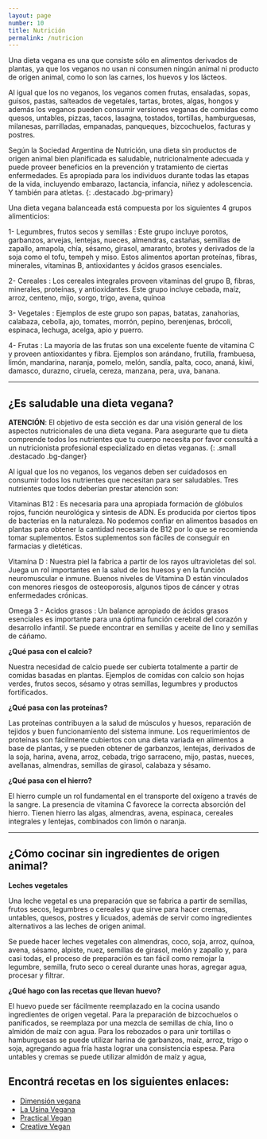 ```yaml
---
layout: page
number: 10
title: Nutrición
permalink: /nutricion
---
```



<div class="row">
<div class="col-md-6" markdown="1">

Una dieta vegana es una que consiste sólo en alimentos derivados de plantas, ya que los veganos no usan ni consumen ningún animal ni producto de origen animal, como lo son las carnes, los huevos y los lácteos.

Al igual que los no veganos, los veganos comen frutas, ensaladas, sopas, guisos, pastas, salteados de vegetales, tartas, brotes, algas, hongos y además los veganos pueden consumir versiones veganas de comidas como quesos, untables, pizzas, tacos, lasagna, tostados, tortillas, hamburguesas, milanesas, parrilladas, empanadas, panqueques, bizcochuelos, facturas y postres.


Según la Sociedad Argentina de Nutrición, una dieta sin productos de origen animal bien planificada es saludable, nutricionalmente adecuada y puede proveer beneficios en la prevención y tratamiento de ciertas enfermedades. Es apropiada para los individuos durante todas las etapas de la vida, incluyendo embarazo, lactancia, infancia, niñez y adolescencia. Y también para atletas.
{: .destacado .bg-primary}

</div>

<div class="col-md-6" markdown="1">

Una dieta vegana balanceada está compuesta por los siguientes 4 grupos alimenticios:

1- Legumbres, frutos secos y semillas
: Este grupo incluye porotos, garbanzos, arvejas, lentejas, nueces, almendras, castañas, semillas de zapallo, amapola, chía, sésamo, girasol, amaranto, brotes y derivados de la soja como el tofu, tempeh y miso. Estos alimentos aportan proteínas, fibras, minerales, vitaminas B, antioxidantes y ácidos grasos esenciales.

2- Cereales
: Los cereales integrales proveen vitaminas del grupo B, fibras, minerales, proteínas, y antioxidantes. Este grupo incluye cebada, maíz, arroz, centeno, mijo, sorgo, trigo, avena, quínoa

3- Vegetales
: Ejemplos de este grupo son papas, batatas, zanahorias, calabaza, cebolla, ajo, tomates, morrón, pepino, berenjenas, brócoli, espinaca, lechuga, acelga, apio y puerro.

4- Frutas
: La mayoría de las frutas son una excelente fuente de vitamina C y proveen antioxidantes y fibra. Ejemplos son arándano, frutilla, frambuesa, limón, mandarina, naranja, pomelo, melón, sandía, palta, coco, ananá, kiwi, damasco, durazno, ciruela, cereza, manzana, pera, uva, banana.

</div>

</div>

<hr class="separator">

## ¿Es saludable una dieta vegana?

<div class="row">

<div class="col-md-6" markdown="1">


**ATENCIÓN**: El objetivo de esta sección es dar una visión general de los aspectos nutricionales de una dieta vegana. Para asegurarte que tu dieta comprende todos los nutrientes que tu cuerpo necesita por favor consultá a un nutricionista profesional especializado en dietas veganas.
{: .small .destacado .bg-danger}
 

Al igual que los no veganos, los veganos deben ser cuidadosos en consumir todos los nutrientes que necesitan para ser saludables. Tres nutrientes que todos deberían prestar atención son:

Vitaminas B12
: Es necesaria para una apropiada formación de glóbulos rojos, función neurológica y síntesis de ADN. Es producida por ciertos tipos de bacterias en la naturaleza. No podemos confiar en alimentos basados en plantas para obtener la cantidad necesaria de B12 por lo que se recomienda tomar suplementos. Estos suplementos son fáciles de conseguir en farmacias y dietéticas.

Vitamína D
: Nuestra piel la fabrica a partir de los rayos ultravioletas del sol. Juega un rol importantes en la salud de los huesos y en la función neuromuscular e inmune. Buenos niveles de Vitamina D están vinculados con menores riesgos de osteoporosis, algunos tipos de cáncer y otras enfermedades crónicas.

Omega 3 - Acidos grasos
: Un balance apropiado de ácidos grasos esenciales es importante para una óptima función cerebral del corazón y desarrollo infantil. Se puede encontrar en semillas y aceite de lino y semillas de cáñamo.

</div>

<div class="col-md-6" markdown="1">

**¿Qué pasa con el calcio?**

Nuestra necesidad de calcio puede ser cubierta totalmente a partir de comidas basadas en plantas. Ejemplos de comidas con calcio son hojas verdes, frutos secos, sésamo y otras semillas, legumbres y productos fortificados.

**¿Qué pasa con las proteínas?**

Las proteínas contribuyen a la salud de músculos y huesos, reparación de tejidos y buen funcionamiento del sistema inmune. Los requerimientos de proteínas son fácilmente cubiertos con una dieta variada en alimentos a base de plantas, y se pueden obtener de garbanzos, lentejas, derivados de la soja, harina, avena, arroz, cebada, trigo sarraceno, mijo, pastas, nueces, avellanas, almendras, semillas de girasol, calabaza y sésamo.

**¿Qué pasa con el hierro?**

El hierro cumple un rol fundamental en el transporte del oxígeno a través de la sangre. La presencia de vitamina C favorece la correcta absorción del hierro. Tienen hierro las algas, almendras, avena, espinaca, cereales integrales y lentejas, combinados con limón o naranja.

</div>

</div>

<hr class="separator">

## ¿Cómo cocinar sin ingredientes de origen animal?

<div class="row">

<div class="col-md-6" markdown="1">


**Leches vegetales**

Una leche vegetal es una preparación que se fabrica a partir de semillas, frutos secos, legumbres o cereales y que sirve para hacer cremas, untables, quesos, postres y licuados, además de servir como ingredientes alternativos a las leches de origen animal.

Se puede hacer leches vegetales con almendras, coco, soja, arroz, quínoa, avena, sésamo, alpiste, nuez, semillas de girasol, melón y zapallo y, para casi todas, el proceso de preparación es tan fácil como remojar la legumbre, semilla, fruto seco o cereal durante unas horas, agregar agua, procesar y filtrar.

</div>

<div class="col-md-6" markdown="1">

**¿Qué hago con las recetas que llevan huevo?**

El huevo puede ser fácilmente reemplazado en la cocina usando ingredientes de origen vegetal. Para la preparación de bizcochuelos o panificados, se reemplaza por una mezcla de semillas de chía, lino o almidón de maíz con agua. Para los rebozados o para unir tortillas o hamburguesas se puede utilizar harina de garbanzos, maíz, arroz, trigo o soja, agregando agua fría hasta lograr una consistencia espesa. Para untables y cremas se puede utilizar almidón de maíz y agua,

</div>
</div>

## Encontrá recetas en los siguientes enlaces:

- [Dimensión vegana][dimension]
- [La Usina Vegana][usina]
- [Practical Vegan][practical]
- [Creative Vegan][creative]

[dimension]: http://www.dimensionvegana.com "Dimensión Vegana"
[usina]: http://facebook.com/lausinavegana "Usina Vegana"
[practical]: http://practicalvegan.recipes/ "Practical Vegan"
[creative]: http://www.creativegan.net "Creative Vegan"